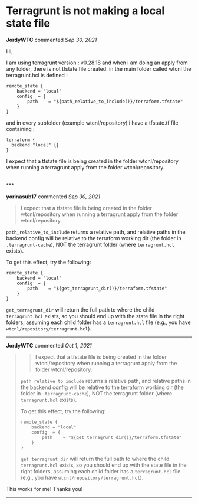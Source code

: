 # Terragrunt is not making a local state file

**JordyWTC** commented *Sep 30, 2021*

Hi,

I am using terragrunt version : v0.28.18 and when i am doing an apply from any folder, there is not tfstate file created.
in the main folder called wtcnl the terragrunt.hcl is defined  : 
```
remote_state {
    backend = "local"
    config  = {
        path    = "${path_relative_to_include()}/terraform.tfstate"
    }
}
```
and in every subfolder (example wtcnl/repository) i have a tfstate.tf file containing : 
```
terraform {
  backend "local" {}
}
```
I expect that a tfstate file is being created in the folder wtcnl/repository when running a terragrunt apply from the folder wtcnl/repository.

<br />
***


**yorinasub17** commented *Sep 30, 2021*

> I expect that a tfstate file is being created in the folder wtcnl/repository when running a terragrunt apply from the folder wtcnl/repository.

`path_relative_to_include` returns a relative path, and relative paths in the backend config will be relative to the terraform working dir (the folder in `.terragrunt-cache`), NOT the terragrunt folder (where `terragrunt.hcl` exists).

To get this effect, try the following:

```
remote_state {
    backend = "local"
    config  = {
        path    = "${get_terragrunt_dir()}/terraform.tfstate"
    }
}
```

`get_terragrunt_dir` will return the full path to where the child `terragrunt.hcl` exists, so you should end up with the state file in the right folders, assuming each child folder has a `terragrunt.hcl` file (e.g., you have `wtcnl/repository/terragrunt.hcl`).
***

**JordyWTC** commented *Oct 1, 2021*

> > I expect that a tfstate file is being created in the folder wtcnl/repository when running a terragrunt apply from the folder wtcnl/repository.
> 
> `path_relative_to_include` returns a relative path, and relative paths in the backend config will be relative to the terraform working dir (the folder in `.terragrunt-cache`), NOT the terragrunt folder (where `terragrunt.hcl` exists).
> 
> To get this effect, try the following:
> 
> ```
> remote_state {
>     backend = "local"
>     config  = {
>         path    = "${get_terragrunt_dir()}/terraform.tfstate"
>     }
> }
> ```
> 
> `get_terragrunt_dir` will return the full path to where the child `terragrunt.hcl` exists, so you should end up with the state file in the right folders, assuming each child folder has a `terragrunt.hcl` file (e.g., you have `wtcnl/repository/terragrunt.hcl`).

This works for me! Thanks you!
***

